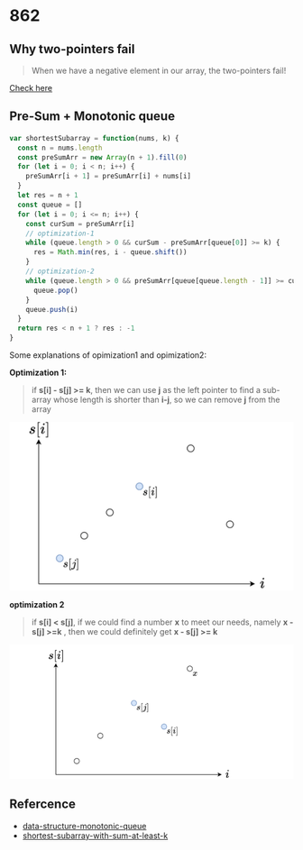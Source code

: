 # 862

## Why two-pointers fail
> When we have a negative element in our array, the two-pointers fail!

[Check here](https://leetcode.com/problems/shortest-subarray-with-sum-at-least-k/solutions/2496042/c-why-two-pointers-fail-deque-approach/)


##  Pre-Sum + Monotonic queue

```js
var shortestSubarray = function(nums, k) {
  const n = nums.length
  const preSumArr = new Array(n + 1).fill(0)
  for (let i = 0; i < n; i++) {
    preSumArr[i + 1] = preSumArr[i] + nums[i]
  }
  let res = n + 1
  const queue = []
  for (let i = 0; i <= n; i++) {
    const curSum = preSumArr[i]
    // optimization-1
    while (queue.length > 0 && curSum - preSumArr[queue[0]] >= k) {
      res = Math.min(res, i - queue.shift())
    }
    // optimization-2
    while (queue.length > 0 && preSumArr[queue[queue.length - 1]] >= curSum) {
      queue.pop()
    }
    queue.push(i)
  }
  return res < n + 1 ? res : -1
}

```
Some explanations of opimization1 and opimization2:

**Optimization 1:**

> if **s[i] - s[j] >= k**, then we can use **j** as the left pointer to find a sub-array whose length is shorter than **i-j**, so we can remove **j** from the array

![](../assets/imgs/862-1.png)

**optimization 2**

> if **s[i] < s[j]**, if we could find a number **x** to meet our needs, namely **x - s[j] >=k** , then we could definitely get **x - s[j] >= k**

![](../assets/imgs/862-2.png)

## Refercence
* [data-structure-monotonic-queue](https://jojozhuang.github.io/algorithm/data-structure-monotonic-queue/)
* [shortest-subarray-with-sum-at-least-k](https://leetcode.cn/problems/shortest-subarray-with-sum-at-least-k/solutions/1925036/liang-zhang-tu-miao-dong-dan-diao-dui-li-9fvh/)


